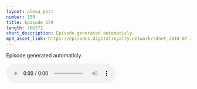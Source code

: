 ```yaml
---
layout: alexa_post
number: 159
title: Episode 159
length: 766372
short_description: Episode generated automaticly.
mp3_asset_link: https://episodes.digitalroyalty.network/zdnet_2018-07-20_01-00-11.mp3
---
```


Episode generated automaticly.

<audio controls>
    <source src="{{ page.mp3_asset_link }}" type="audio/mpeg">
</audio>